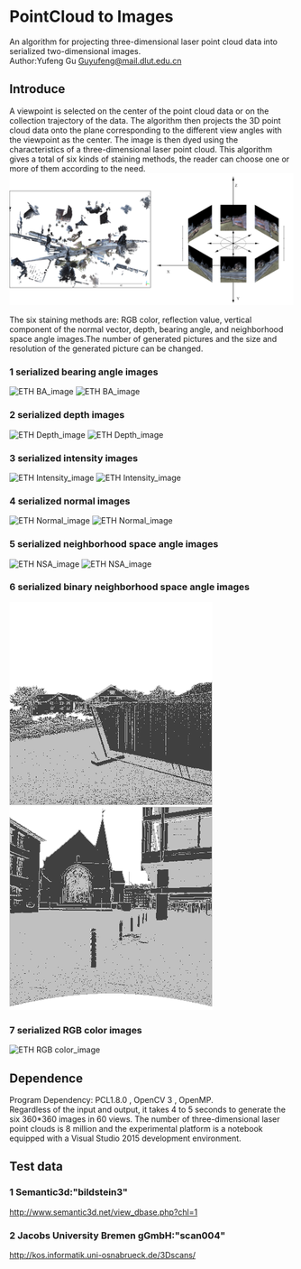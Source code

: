 # PointCloud to Images

An algorithm for projecting three-dimensional laser point cloud data into serialized two-dimensional images.  
Author:Yufeng Gu Guyufeng@mail.dlut.edu.cn

## Introduce

A viewpoint is selected on the center of the point cloud data or on the collection trajectory of the data. The algorithm then projects the 3D point cloud data onto the plane corresponding to the different view angles with the viewpoint as the center. The image is then dyed using the characteristics of a three-dimensional laser point cloud. This algorithm gives a total of six kinds of staining methods, the reader can choose one or more of them according to the need.
![algorithm_image](https://github.com/GuYufeng93/Pointcloud-to-Images/blob/master/algorithm.png)  

The six staining methods are: RGB color, reflection value, vertical component of the normal vector, depth, bearing angle, and neighborhood space angle images.The number of generated pictures and the size and resolution of the generated picture can be changed.

### 1 serialized bearing angle images
![ETH BA_image](https://github.com/GuYufeng93/Pointcloud-to-Images/blob/master/Examples/ETH_BA.gif)
![ETH BA_image](https://github.com/GuYufeng93/Pointcloud-to-Images/blob/master/Examples/JACOBS_BA.gif)  

### 2 serialized depth images
![ETH Depth_image](https://github.com/GuYufeng93/Pointcloud-to-Images/blob/master/Examples/ETH_Depth.gif)
![ETH Depth_image](https://github.com/GuYufeng93/Pointcloud-to-Images/blob/master/Examples/JACOBS_Depth.gif)  

### 3 serialized intensity images
![ETH Intensity_image](https://github.com/GuYufeng93/Pointcloud-to-Images/blob/master/Examples/ETH_Intensity.gif)
![ETH Intensity_image](https://github.com/GuYufeng93/Pointcloud-to-Images/blob/master/Examples/JACOBS_Intensity.gif)  

### 4 serialized normal images
![ETH Normal_image](https://github.com/GuYufeng93/Pointcloud-to-Images/blob/master/Examples/ETH_Normal.gif)
![ETH Normal_image](https://github.com/GuYufeng93/Pointcloud-to-Images/blob/master/Examples/JACOBS_Normal.gif)  

### 5 serialized neighborhood space angle images
![ETH NSA_image](https://github.com/GuYufeng93/Pointcloud-to-Images/blob/master/Examples/ETH_NSA.gif)
![ETH NSA_image](https://github.com/GuYufeng93/Pointcloud-to-Images/blob/master/Examples/JACOBS_NSA.gif)  

### 6 serialized binary neighborhood space angle images
![ETH BNSA_image](https://github.com/GuYufeng93/Pointcloud-to-Images/blob/master/Examples/ETH_BNSA.gif)
![ETH BNSA_image](https://github.com/GuYufeng93/Pointcloud-to-Images/blob/master/Examples/JACOBS_BNSA.gif)  

### 7 serialized RGB color images
![ETH RGB color_image](https://github.com/GuYufeng93/Pointcloud-to-Images/blob/master/Examples/ETH_RGB.gif)  

## Dependence

Program Dependency: PCL1.8.0 , OpenCV 3 , OpenMP.  
Regardless of the input and output, it takes 4 to 5 seconds to generate the six 360*360 images in 60 views. The number of three-dimensional laser point clouds is 8 million and the experimental platform is a notebook equipped with a Visual Studio 2015 development environment.

## Test data

### 1 Semantic3d:"bildstein3"  
http://www.semantic3d.net/view_dbase.php?chl=1 
### 2 Jacobs University Bremen gGmbH:"scan004"  
http://kos.informatik.uni-osnabrueck.de/3Dscans/ 